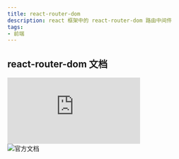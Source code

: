 ```yaml
---
title: react-router-dom
description: react 框架中的 react-router-dom 路由中间件
tags:
- 前端
---
```


## react-router-dom 文档

![中文文档](http://react-guide.github.io/react-router-cn/docs/Introduction.html)<br>
![官方文档](https://reactrouter.com/web/guides/quick-start)